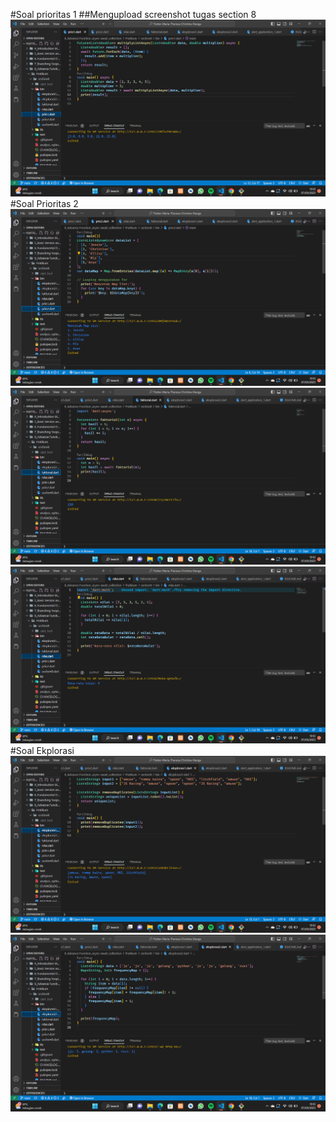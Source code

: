 #Soal prioritas 1
##Mengupload screenshot tugas section 8
![upload_Prioritas 1](prioritas1.png)
#Soal Prioritas 2
![upload_Prioritas 2](prioritas2.png)
![upload_Faktorial](faktorial.png)
![upload_nilai rata-rata](nilai.png)
#Soal Ekplorasi
![upload_Ekplorasi 1](ekplorasi1.png)
![upload_Ekplorasi 2](eksplorasi2.png)
